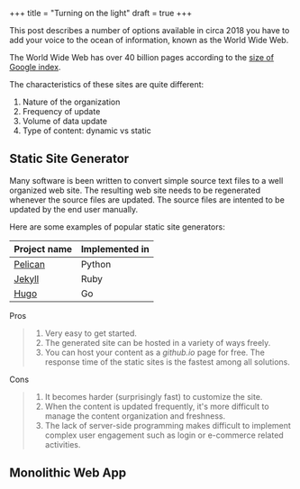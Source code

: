 +++
title = "Turning on the light"
draft = true
+++

This post describes a number of options available in circa 2018 you have to add
your voice to the ocean of information, known as the World Wide Web.

<!--more-->

The World Wide Web has over 40 billion pages according
to the [size of Google index](http://www.worldwidewebsize.com/).

The characteristics of these sites are quite different:

1. Nature of the organization
2. Frequency of update
3. Volume of data update
4. Type of content: dynamic vs static

## Static Site Generator


Many software is been written to convert simple source text files to a well organized
web site.  The resulting web site needs to be regenerated whenever the source
files are updated.  The source files are intented to be updated by the end user
manually.

Here are some examples of popular static site generators:

| Project name | Implemented in |
|--------------|----------------|
| [Pelican](http://docs.getpelican.com/en/stable/) | Python |
| [Jekyll](http://jekyllrb.com/)                   | Ruby   |
| [Hugo](https://gohugo.io/)                       | Go     |


Pros

> 1. Very easy to get started.
> 2. The generated site can be hosted in a variety of ways freely.
> 3. You can host your content as a _github.io_ page for free. The response time
>    of the static sites is the fastest among all solutions.

Cons

> 1. It becomes harder (surprisingly fast) to customize the site.
> 2. When the content is updated frequently, it's more difficult
> to manage the content organization and freshness.
> 3. The lack of server-side programming makes difficult to implement
complex user engagement such as login or e-commerce related activities.


## Monolithic Web App


